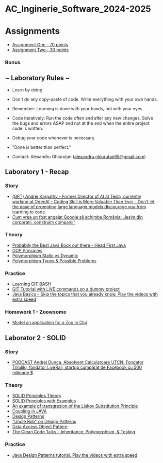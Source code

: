 # AC_Inginerie_Software_2024-2025

# Assignments
 - [Assignment One - 70 points](https://github.com/AlexandruGH/AC_Inginerie_Software_2020-2021/blob/master/Assignments/Assignment1.pdf)
 - [Assignment Two - 30 points](https://github.com/AlexandruGH/AC_Inginerie_Software_2020-2021/tree/master/Assignments/Assignment2.pdf)
 ### Bonus
 
## ~ Laboratory  Rules ~

- Learn by doing.
- Don't do any copy-paste of code. Write everything with your own hands.
- Remember: Learning is done with your hands, not with your eyes.
- Code iteratively: Run the code often and after any new changes. Solve the bugs and errors ASAP and not at the end when the entire project code is written.
- Debug your code whenever is necessary.
- "Done is better than perfect."

- Contact: Alexandru Ghiuruțan (alexandru.ghiurutan95@gmail.com)

## Laboratory 1 - Recap

### Story

- [(GPT) Andrej Karpathy - Former Director of AI at Tesla, currently working at OpenAI - Coding Skill is More Valuable Than Ever - Don't let the ease of prompting large language models discourage you from learning to code](https://www.deeplearning.ai/the-batch/coding-skill-is-more-valuable-than-ever/)
- [Cum vrea un fost angajat Google să schimbe România: „Ieşim din corporaţii, construim companii”](https://adevarul.ro/locale/cluj-napoca/cum-vrea-fost-angajat-google-schimbe-romania-iesim-corporatii-construim-companii-1_5f0326c45163ec4271b33633/index.html)

### Theory
- [Probabily the Best Java Book out there - Head First Java](https://www.pdfiles.net/storage/Books/headfirst/Head_First_Java_A_Brain-Friendly_Guide.pdf)
- [OOP Principles](https://www.freecodecamp.org/news/object-oriented-programming-concepts-21bb035f7260/)
- [Polymorphism Static vs Dynamic](https://www.geeksforgeeks.org/polymorphism-in-java/)
- [Polymorphism Types & Possible Problems](https://www.baeldung.com/java-polymorphism)


### Practice

- [Learning GIT BASH](https://up1.github.io/git-guide/index.html)
- [GIT Tutorial with LIVE commands on a dummy project](https://youtu.be/tRZGeaHPoaw?si=RuEuSOCL6QaPtUd9)
- [Java Basics - Skip the topics that you already know. Play the videos with extra speed](https://www.youtube.com/playlist?list=PL9DF6E4B45C36D411)

### Homework 1 - Zoowsome

- [Model an application for a Zoo in Cluj](https://drive.google.com/file/d/1VIDNvXEfkyjj4BiOQa0JcIuqlyQdKerY/view?usp=sharing)

## Laborator 2 - SOLID 

### Story
- [PODCAST Andrei Dunca. Absolvent Calculatoare UTCN, Fondator Trilulilu, fondator LiveRail, startup cumpărat de Facebook cu 500 milioane $](https://www.youtube.com/watch?v=Z0RWeMWriAE&t=1260s)

### Theory
- [SOLID Principles Theory](https://hackernoon.com/solid-principles-made-easy-67b1246bcdf)
- [SOLID Principles with Examples](https://www.baeldung.com/solid-principles)
- [An example of transgresion of the Liskov Substitution Principle](https://www.oodesign.com/liskov-s-substitution-principle.html)
- [Coupling in JAVA](https://www.baeldung.com/java-coupling-classes-tight-loose)
- [Design Patterns](https://refactoring.guru/design-patterns)
- ["Uncle Bob" on Design Patterns](http://blog.cleancoder.com/uncle-bob/2014/06/30/ALittleAboutPatterns.html)
- [Data Access Object Pattern](https://www.tutorialspoint.com/design_pattern/data_access_object_pattern.htm)
- [The Clean Code Talks - Inheritance, Polymorphism, & Testing](https://www.youtube.com/watch?v=4F72VULWFvc)

### Practice
 - [Java Design Patterns tutorial. Play the videos with extra speed](https://www.youtube.com/playlist?list=PLtTVgBdymZBjtal6O9bw1esdLFiF73hdz)

